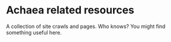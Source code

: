 # Achaea related resources
 A collection of site crawls and pages. Who knows? You might find something useful here.
